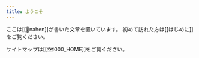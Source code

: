 ```yaml
---
title: ようこそ
---
```

ここは[[👤nahen]]が書いた文章を置いています。
初めて訪れた方は[[はじめに]]をご覧ください。

サイトマップは[[🗺️000_HOME]]をご覧ください。
